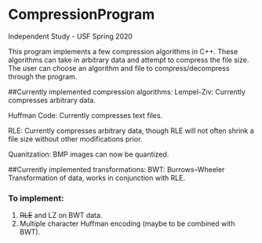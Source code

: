 # CompressionProgram
Independent Study - USF Spring 2020

This program implements a few compression algorithms in C++. These algorithms can take in arbitrary data and attempt to compress the file size. The user can choose an algorithm and file to compress/decompress through the program.


##Currently implemented compression algorithms:
Lempel-Ziv: Currently compresses arbitrary data.

Huffman Code: Currently compresses text files.

RLE: Currently compresses arbitrary data, though RLE will not often shrink a file size without other modifications prior.

Quanitzation: BMP images can now be quantized.


##Currently implemented transformations:
BWT: Burrows–Wheeler Transformation of data, works in conjunction with RLE.

### To implement: 
1. ~~RLE~~ and LZ on BWT data.
2. Multiple character Huffman encoding (maybe to be combined with BWT).
